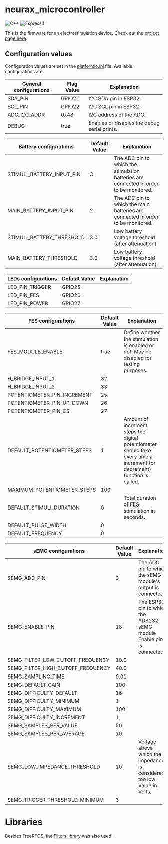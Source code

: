 # neurax_microcontroller

![C++](https://img.shields.io/badge/c++-%2300599C.svg?style=for-the-badge&logo=c%2B%2B&logoColor=white)
![Espressif](https://img.shields.io/badge/espressif-E7352C.svg?style=for-the-badge&logo=espressif&logoColor=white)

This is the firmware for an electrostimulation device. Check out the [project page here](https://dynamic-vacuum-96a.notion.site/NeuraEstimulator-Blog-5549a27e7c814812b0851a2f0c69d579?pvs=4).

## Configuration values

Configuration values are set in the [platformio.ini](./platformio.ini) file.
Available configurations are:

| General configurations                  | Flag Value    | Explanation     |
|-----------------------------------------|---------------|-----------------|
| SDA_PIN                                 | GPIO21        |I2C SDA pin in ESP32. |
| SCL_PIN                                 | GPIO22        |I2C SCL pin in ESP32. |
| ADC_I2C_ADDR                            | 0x48          |I2C address of the ADC. |
| DEBUG                                   | true          |Enables or disables the debug serial prints. |

| Battery configurations                  | Default Value | Explanation     |
|-----------------------------------------|---------------|-----------------|
| STIMULI_BATTERY_INPUT_PIN               | 3             |The ADC pin to which the stimulation batteries are connected in order to be monitored.|
| MAIN_BATTERY_INPUT_PIN                  | 2             |The ADC pin to which the main batteries are connected in order to be monitored.|
| STIMULI_BATTERY_THRESHOLD               | 3.0           |Low battery voltage threshold (after attenuation)|
| MAIN_BATTERY_THRESHOLD                  | 3.0           |Low battery voltage threshold (after attenuation)|

| LEDs configurations                     | Default Value | Explanation     |
|-----------------------------------------|---------------|-----------------|
| LED_PIN_TRIGGER                         | GPIO25        |                 |
| LED_PIN_FES                             | GPIO26        |                 |
| LED_PIN_POWER                           | GPIO27        |                 |

| FES configurations                      | Default Value | Explanation     |
|-----------------------------------------|---------------|-----------------|
| FES_MODULE_ENABLE                       | true          |Define whether the stimulation is enabled or not. May be disabled for testing purposes. |
| H_BRIDGE_INPUT_1                        | 32            |                 |
| H_BRIDGE_INPUT_2                        | 33            |                 |
| POTENTIOMETER_PIN_INCREMENT             | 25            |                 |
| POTENTIOMETER_PIN_UP_DOWN               | 26            |                 |
| POTENTIOMETER_PIN_CS                    | 27            |                 |
| DEFAULT_POTENTIOMETER_STEPS             | 1             |Amount of increment steps the digital potentiometer should take every time a increment (or decrement) function is called.|
| MAXIMUM_POTENTIOMETER_STEPS             | 100           |                 |
| DEFAULT_STIMULI_DURATION                | 0             | Total duration of FES stimulation in seconds. |
| DEFAULT_PULSE_WIDTH                     | 0             |                 |
| DEFAULT_FREQUENCY                       | 0             |                 |


| sEMG configurations                     | Default Value | Explanation     |
|-----------------------------------------|---------------|-----------------|
| SEMG_ADC_PIN                            | 0             | The ADC pin to which the sEMG module's output is connected. |
| SEMG_ENABLE_PIN                         | 18            | The ESP32 pin to which the AD8232 sEMG module Enable pin is connected.|
| SEMG_FILTER_LOW_CUTOFF_FREQUENCY        | 10.0          |                 |
| SEMG_FILTER_HIGH_CUTOFF_FREQUENCY       | 40.0          |                 |
| SEMG_SAMPLING_TIME                      | 0.01          |                 |
| SEMG_DEFAULT_GAIN                       | 100           |                 |
| SEMG_DIFFICULTY_DEFAULT                 | 16            |                 |
| SEMG_DIFFICULTY_MINIMUM                 | 1             |                 |
| SEMG_DIFFICULTY_MAXIMUM                 | 100           |                 |
| SEMG_DIFFICULTY_INCREMENT               | 1             |                 |
| SEMG_SAMPLES_PER_VALUE                  | 50            |                 |
| SEMG_SAMPLES_PER_AVERAGE                | 10            |                 |
| SEMG_LOW_IMPEDANCE_THRESHOLD            | 10            | Voltage above which the impedance is considered too low. Value in Volts.|
| SEMG_TRIGGER_THRESHOLD_MINIMUM            | 3            | |


# Libraries
Besides FreeRTOS, the [Filters library](https://dynamic-vacuum-96a.notion.site/NeuraEstimulator-Blog-5549a27e7c814812b0851a2f0c69d579?pvs=4) was also used.
